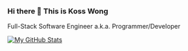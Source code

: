 ### Hi there 👋 This is Koss Wong

Full-Stack Software Engineer a.k.a. Programmer/Developer

[![My GitHub Stats](https://github-readme-stats.vercel.app/api/?username=kosswong&count_private=true&showicons=true)]()

<!--

[![My GitHub Language Stats](https://github-readme-stats.vercel.app/api/top-langs/?username=kosswong&langs_count=50)]()
**kosswong/kosswong** is a ✨ _special_ ✨ repository because its `README.md` (this file) appears on your GitHub profile.

Here are some ideas to get you started:

- 🔭 I’m currently working on ...
- 🌱 I’m currently learning ...
- 👯 I’m looking to collaborate on ...
- 🤔 I’m looking for help with ...
- 💬 Ask me about ...
- 📫 How to reach me: ...
- 😄 Pronouns: ...
- ⚡ Fun fact: ...
-->
